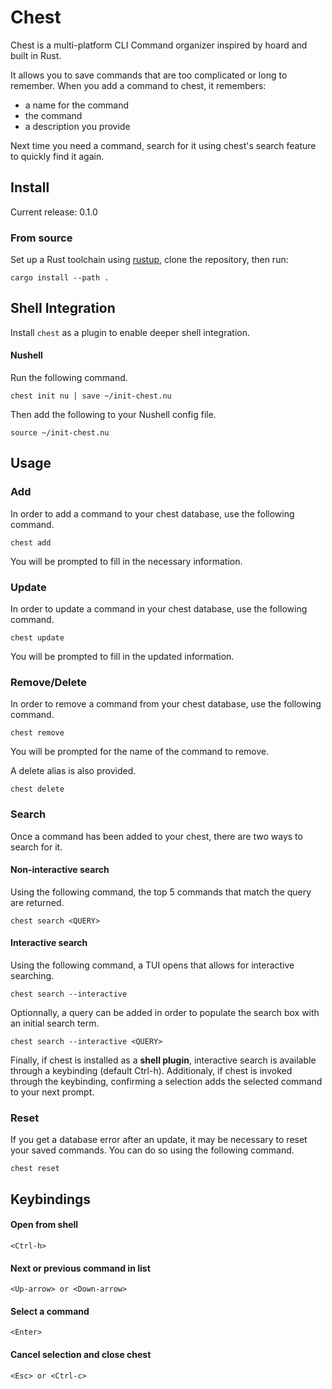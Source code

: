 <div class="oranda-hide">

# Chest

</div>

Chest is a multi-platform CLI Command organizer inspired by hoard and built in Rust.

It allows you to save commands that are too complicated or long to remember.
When you add a command to chest, it remembers:
- a name for the command
- the command
- a description you provide

Next time you need a command, search for it using chest's search feature to quickly find it again.

## Install
Current release: 0.1.0

### From source
Set up a Rust toolchain using [rustup](https://rustup.rs/), clone the repository, then run:
```
cargo install --path .
```

## Shell Integration
Install `chest` as a plugin to enable deeper shell integration.

#### Nushell
Run the following command.
```
chest init nu | save ~/init-chest.nu
```
Then add the following to your Nushell config file.
```
source ~/init-chest.nu
```

## Usage
### Add
In order to add a command to your chest database, use the following command.
```
chest add
```
You will be prompted to fill in the necessary information.

### Update
In order to update a command in your chest database, use the following command.
```
chest update
```
You will be prompted to fill in the updated information.

### Remove/Delete
In order to remove a command from your chest database, use the following command.
```
chest remove
```
You will be prompted for the name of the command to remove.

A delete alias is also provided.
```
chest delete
```

### Search
Once a command has been added to your chest, there are two ways to search for it.
#### Non-interactive search
Using the following command, the top 5 commands that match the query are returned.
```
chest search <QUERY>
```
#### Interactive search
Using the following command, a TUI opens that allows for interactive searching.
```
chest search --interactive
```
Optionnally, a query can be added in order to populate the search box with an initial search term.
```
chest search --interactive <QUERY>
```

Finally, if chest is installed as a **shell plugin**, interactive search is available through a keybinding (default Ctrl-h).
Additionaly, if chest is invoked through the keybinding, confirming a selection adds the selected command to your next prompt.

### Reset
If you get a database error after an update, it may be necessary to reset your saved commands. You can do so using the following command.
```
chest reset
```


## Keybindings
#### Open from shell
```
<Ctrl-h>
```
#### Next or previous command in list
```
<Up-arrow> or <Down-arrow>
```
#### Select a command
```
<Enter>
```
#### Cancel selection and close chest
```
<Esc> or <Ctrl-c>
```
